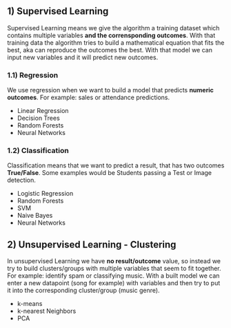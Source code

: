 ## 1) Supervised Learning
Supervised Learning means we give the algorithm a training dataset which contains multiple variables __and the corrensponding outcomes__. With that training data the algorithm tries to build a mathematical equation that fits the best, aka can reproduce the outcomes the best. With that model we can input new variables and it will predict new outcomes.

### 1.1) Regression
We use regression when we want to build a model that predicts __numeric outcomes__. For example: sales or attendance predictions.  

* Linear Regression
* Decision Trees
* Random Forests
* Neural Networks

### 1.2) Classification
Classification means that we want to predict a result, that has two outcomes __True/False__. Some examples would be Students passing a Test or Image detection.

* Logistic Regression
* Random Forests
* SVM
* Naive Bayes
* Neural Networks

## 2) Unsupervised Learning - Clustering
In unsupervised Learning we have __no result/outcome__ value, so instead we try to build clusters/groups with multiple variables that seem to fit together.  For example: identify spam or classifying music. With a built model we can enter a new datapoint (song for example) with variables and then try to put it into the corresponding cluster/group (music genre).

* k-means
* k-nearest Neighbors
* PCA
